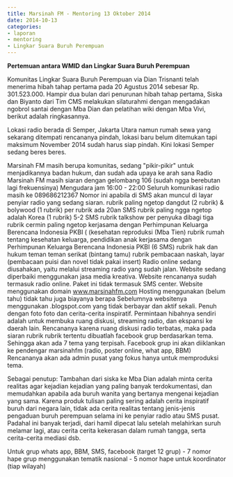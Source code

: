 ```yaml
---
title: Marsinah FM - Mentoring 13 Oktober 2014
date: 2014-10-13
categories:
- laporan
- mentoring
- Lingkar Suara Buruh Perempuan
---
```


**Pertemuan antara WMID dan Lingkar Suara Buruh Perempuan**

Komunitas Lingkar Suara Buruh Perempuan via Dian Trisnanti telah menerima hibah tahap pertama pada 20 Agustus 2014 sebesar Rp. 301.523.000. Hampir dua bulan dari penurunan hibah tahap pertama, Siska dan Biyanto dari Tim CMS melakukan silaturahmi dengan mengadakan ngobrol santai dengan Mba Dian dan pelatihan wiki dengan Mba Vivi, berikut adalah ringkasannya.

Lokasi radio berada di Semper, Jakarta Utara namun rumah sewa yang sekarang ditempati rencananya pindah, lokasi baru belum ditemukan tapi maksimum November 2014 sudah harus siap pindah. Kini lokasi Semper sedang beres beres.

Marsinah FM masih berupa komunitas, sedang "pikir-pikir" untuk menjadikannya badan hukum, dan sudah ada upaya ke arah sana
Radio Marsinah FM masih siaran dengan gelombang 106 (sudah ngga berebutan lagi frekuensinya)
Mengudara jam 16:00 - 22:00
Seluruh komunikasi radio masih ke 089686212367
Nomor ini apabila di SMS akan muncul di layar penyiar radio yang sedang siaran.
rubrik paling ngetop dangdut (2 rubrik) & bolywood (1 rubrik) per rubrik ada 20an SMS
rubrik paling ngga ngetop adalah Korea (1 rubrik) 5-2 SMS
rubrik talkshow per penyuka dibagi tiga
rubrik cermin paling ngetop kerjasama dengan Perhimpunan Keluarga Berencana Indonesia PKBI ( (kesehatan reproduksi (Mba Tien)
rubrik rumah tentang kesehatan keluarga, pendidikan anak kerjasama dengan Perhimpunan Keluarga Berencana Indonesia PKBI (6 SMS)
rubrik hak dan hukum teman teman serikat (bintang tamu)
rubrik pembacaan naskah, layar (pembacaan puisi dan novel tidak pakai insert)
Radio online sedang diusahakan, yaitu melalui streaming radio yang sudah jalan.
Website sedang diperbaiki menggunakan jasa media kreativa. Website rencananya sudah termasuk radio online. Paket ini tidak termasuk SMS center.
Website menggunakan domain www.marsinahfm.com
Hosting menggunakan (belum tahu) tidak tahu juga biayanya berapa
Sebelumnya websitenya menggunakan .blogspot.com yang tidak berbayar dan aktif sekali. Penuh dengan foto foto dan cerita-cerita inspiratif.
Permintaan hibahnya sendiri adalah untuk membuka ruang diskusi, streaming radio, dan ekspansi ke daerah lain. Rencananya karena ruang diskusi radio terbatas, maka pada siaran rubrik rubrik tertentu dibuatlah facebook grup berdasarkan tema.
Sehingga akan ada 7 tema yang terpisah. Facebook grup ini akan diiklankan ke pendengar marsinahfm (radio, poster online, what app, BBM)
Rencananya akan ada admin pusat yang fokus hanya untuk memproduksi tema.

Sebagai penutup: Tambahan dari siska ke Mba Dian adalah minta cerita realitas agar kejadian kejadian yang paling banyak terdokumentasi, dan memudahkan apabila ada buruh wanita yang bertanya mengenai kejadian yang sama. Karena produk tulisan paling sering adalah cerita inspiratif buruh dari negara lain, tidak ada cerita realitas tentang jenis-jenis pengaduan buruh perempuan selama ini ke penyiar radio atau SMS pusat. Padahal ini banyak terjadi, dari hamil dipecat lalu setelah melahirkan suruh melamar lagi, atau cerita cerita kekerasan dalam rumah tangga, serta cerita-cerita mediasi dsb.

Untuk grup whats app, BBM, SMS, facebook (target 12 grup) - 7 nomor hape grup menggunakan tematik nasional - 5 nomor hape untuk koordinator (tiap wilayah)
